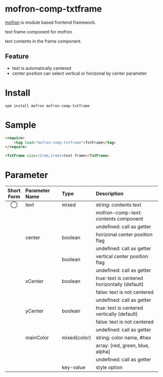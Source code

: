 # mofron-comp-txtframe
[mofron](https://mofron.github.io/mofron/) is module based frontend framework.

text frame component for mofron

text contents in the frame component.

## Feature
 - text is automatically centered
 - center position can select vertical or horizonal by center parameter

# Install
```
npm install mofron mofron-comp-txtframe
```

# Sample
```html
<require>
    <tag load="mofron-comp-txtframe">TxtFrame</tag>
</require>

<TxtFrame size=(2rem,1rem)>text frame</TxtFrame>
```

# Parameter

| Short<br>Form | Parameter Name | Type | Description |
|:-------------:|:---------------|:-----|:------------|
| ◯  | text | mixed | string: contents text |
| | | | mofron-comp-text: contents component |
| | | | undefined: call as getter |
| | center | boolean | horizonal center position flag |
| | | | undefined: call as getter |
| | | boolean | vertical center position flag |
| | | | undefined: call as getter |
| | xCenter | boolean | true: text is centered horizontally (default) |
| | | | false: text is not centered |
| | | | undefined: call as getter |
| | yCenter | boolean | true: text is centered vertically (default) |
| | | | false: text is not centered |
| | | | undefined: call as getter |
| | mainColor | mixed(color) | string: color name, #hex |
| | | | array: [red, green, blue, alpha] |
| | | | undefined: call as getter |
| | | key-value | style option |

